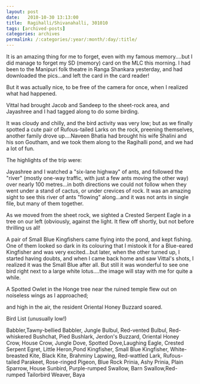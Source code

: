 ```yaml
---
layout: post
date:	2010-10-30 13:13:00
title:  Ragihalli/Shivanahalli, 301010
tags: [archived-posts]
categories: archives
permalink: /:categories/:year/:month/:day/:title/
---
```

It is an amazing thing for me to forget, even with my famous memory....but I did manage to forget my SD (memory) card  on the MLC this morning. I had been to the Manipuri folk theatre in Ranga Shankara yesterday, and had downloaded the pics...and left the card in the card reader!

But it was actually nice, to be free of the camera for once, when I realized what had happened. 

Vittal had brought Jacob and Sandeep to the sheet-rock area, and Jayashree and I had tagged along to do some birding.

It was cloudy and chilly, and the bird activity was very low; but as we finally spotted a cute pair of Rufous-tailed Larks on the rock, preening themselves, another family drove up....Naveen Bhatia had brought his wife Shalini and his son Goutham, and we took them along to the Ragihalli pond, and we had a lot of fun.

The highlights of the trip were:

Jayashree and I watched a "six-lane highway" of ants, and followed the "river" (mostly one-way traffic, with just a few ants moving the other way) over nearly 100 metres...in both directions we could not follow when they went under a stand of cactus, or under crevices of rock. It was an amazing sight to see this river of ants "flowing" along...and it was not ants in single file, but many of them together.

As we moved from the sheet rock, we sighted a Crested Serpent Eagle in a tree on our left (obviously, against the light. It flew off shortly, but not before thrilling us all!

A pair of Small Blue Kingfishers came flying into the pond, and kept fishing. One of them looked so dark in its colouring that I mistook it for a Blue-eared Kingfisher  and was very excited...but later, when the other turned up, I started having doubts, and when I came back home and saw Vittal's shots, I realized it was the Small Blue after all. But still it was wonderful to see one bird right next to a large white lotus....the image will stay with me for quite a while.

A Spotted Owlet in the Honge tree near the ruined temple flew out on noiseless wings as I approached; 

and high in the air, the resident Oriental Honey Buzzard soared.


Bird List (unusually low!)

Babbler,Tawny-bellied
Babbler, Jungle
Bulbul, Red-vented
Bulbul, Red-whiskered
Bushchat, Pied
Bushlark, Jerdon's
Buzzard, Oriental Honey
Crow, House
Crow, Jungle
Dove, Spotted
Dove,Laughing
Eagle, Crested Serpent
Egret, Little
Heron,Pond
Kingfisher, Small Blue
Kingfisher, White-breasted
Kite, Black
Kite, Brahminy
Lapwing, Red-wattled
Lark, Rufous-tailed
Parakeet, Rose-ringed
Pigeon, Blue Rock
Prinia, Ashy
Prinia, Plain
Sparrow, House
Sunbird, Purple-rumped
Swallow, Barn
Swallow,Red-rumped
Tailorbird
Weaver, Baya
